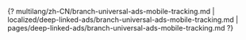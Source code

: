 {? multilang/zh-CN/branch-universal-ads-mobile-tracking.md | localized/deep-linked-ads/branch-universal-ads-mobile-tracking.md | pages/deep-linked-ads/branch-universal-ads-mobile-tracking.md ?}
